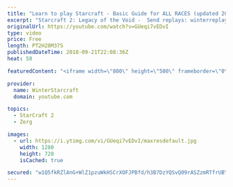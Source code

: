 ```yaml
---
title: "Learn to play Starcraft - Basic Guide for ALL RACES (updated 2017) #2"
excerpt: "Starcraft 2: Legacy of the Void -  Send replays: winterreplays@gmail.com ( -- Watch live at https://www.twitch.tv/wintergaming"
originalUrl: https://youtube.com/watch?v=GUeqi7vEDvI
type: video
price: Free
length: PT2H28M37S
publishedDateTime: 2018-09-21T22:08:36Z
heat: 50

featuredContent: "<iframe width=\"800\" height=\"500\" frameborder=\"0\" src=\"https://www.youtube.com/embed/GUeqi7vEDvI\" allow=\"accelerometer; autoplay; encrypted-media; gyroscope; picture-in-picture\" allowfullscreen></iframe>"

provider:
  name: WinterStarcraft
  domain: youtube.com

topics:
  - StarCraft 2
  - Zerg

images:
  - url: https://i.ytimg.com/vi/GUeqi7vEDvI/maxresdefault.jpg
    width: 1280
    height: 720
    isCached: true

secured: "w1Q5fkRZlAnG+WlZ1pzuWkHSCrXOFJPBfd/h3B7DzYQSvQ09rASZzmRTfrUBYuwW6+yXV6F2T8OLPcfwGgXiqD63olZrbtTYmLKHsgK/IdtLjK2oOPpENq72ABBLXDjq6g6ejXdt/cpLa2iMzvYkIyK/kR/ufTTUFOVXDKC/PjpSDT9uiKq8pZJycGpB4X9xz8qZBuSnNXmeUm4POyDwFwct1o5SDvT5Emzwd4jS/dfqvwVYdLOf9G8LW6qzmfZ7Up/YpNCw0VgfqU079E7ZHD6svCzO1tJRdsE+4C8VSxrjWV5hjbtIyz35zZvwUTvJw7ndN8JF3OxhOEgrn9DZoy2EVgoQwpkeXd8bDjiQNu+U8HTYh1mFHiuKOIvC66O0EZYgHiCHe492uNYLRdE1M3GQ1CanCgPWYDgx4mHLLqw=;gAS6RnH+mMqNaizMuy7RjQ=="
---
```


